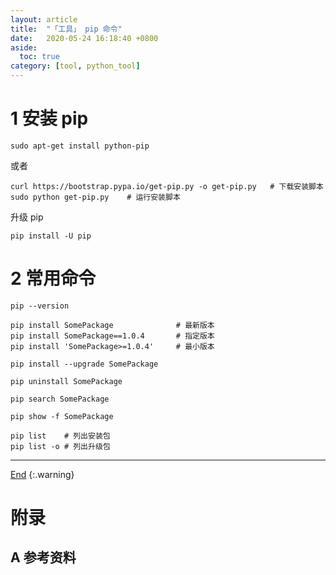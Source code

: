 ```yaml
---
layout: article
title:  "「工具」 pip 命令"
date:   2020-05-24 16:18:40 +0800
aside:
  toc: true
category: [tool, python_tool]
---
```

<span id='head'> </span>  
<!--more-->

# 1 安装 pip
```shell
sudo apt-get install python-pip
```
或者
```shell
curl https://bootstrap.pypa.io/get-pip.py -o get-pip.py   # 下载安装脚本
sudo python get-pip.py    # 运行安装脚本
```
升级 pip
```shell
pip install -U pip
```

# 2 常用命令
```shell
pip --version

pip install SomePackage              # 最新版本
pip install SomePackage==1.0.4       # 指定版本
pip install 'SomePackage>=1.0.4'     # 最小版本

pip install --upgrade SomePackage

pip uninstall SomePackage

pip search SomePackage

pip show -f SomePackage

pip list    # 列出安装包
pip list -o # 列出升级包
```

-------------------  
[End](#head)
{:.warning}  

# 附录
## A 参考资料
